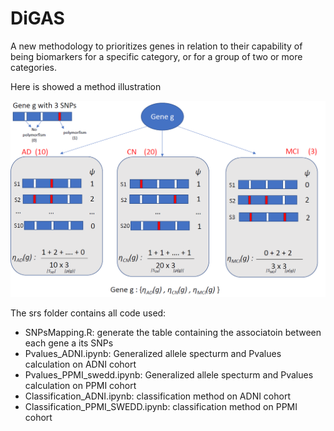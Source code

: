 # DiGAS
A new methodology to prioritizes genes in relation to their capability of being biomarkers for a specific category, or for a group of two or more categories.

Here is showed a method illustration


![Image](doc/method_illustration.PNG)


The srs folder contains all code used:

* SNPsMapping.R: generate the table containing the associatoin between each gene a its SNPs
* Pvalues_ADNI.ipynb: Generalized allele specturm and Pvalues calculation on ADNI cohort
* Pvalues_PPMI_swedd.ipynb: Generalized allele specturm and Pvalues calculation on PPMI cohort
* Classification_ADNI.ipynb: classification method on ADNI cohort
* Classification_PPMI_SWEDD.ipynb: classification method on PPMI cohort


